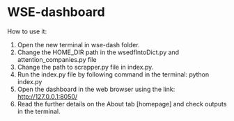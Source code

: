 # WSE-dashboard

How to use it:
1. Open the new terminal in wse-dash folder.
2. Change the HOME_DIR path in the wsedfIntoDict.py and attention_companies.py file
3. Change the path to scrapper.py file in index.py.
3. Run the index.py file by following command in the terminal: 
python index.py
4. Open the dashboard in the web browser using the link: 
http://127.0.0.1:8050/
5. Read the further details on the About tab [homepage] and check outputs in the terminal.